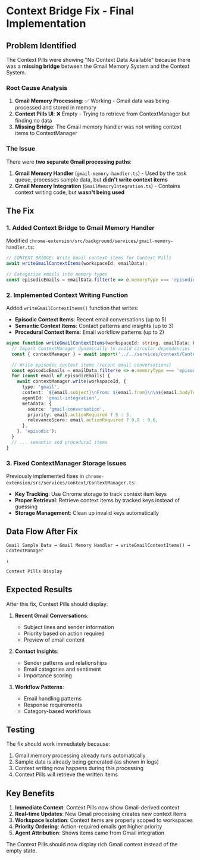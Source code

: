 # Context Bridge Fix - Final Implementation

## Problem Identified

The Context Pills were showing "No Context Data Available" because there was a **missing bridge** between the Gmail Memory System and the Context System. 

### Root Cause Analysis

1. **Gmail Memory Processing**: ✅ Working - Gmail data was being processed and stored in memory
2. **Context Pills UI**: ❌ Empty - Trying to retrieve from ContextManager but finding no data  
3. **Missing Bridge**: The Gmail memory handler was not writing context items to ContextManager

### The Issue

There were **two separate Gmail processing paths**:

1. **Gmail Memory Handler** (`gmail-memory-handler.ts`) - Used by the task queue, processes sample data, but **didn't write context items**
2. **Gmail Memory Integration** (`GmailMemoryIntegration.ts`) - Contains context writing code, but **wasn't being used**

## The Fix

### 1. Added Context Bridge to Gmail Memory Handler

Modified `chrome-extension/src/background/services/gmail-memory-handler.ts`:

```typescript
// CONTEXT BRIDGE: Write Gmail context items for Context Pills
await writeGmailContextItems(workspaceId, emailData);

// Categorize emails into memory types
const episodicEmails = emailData.filter(e => e.memoryType === 'episodic');
```

### 2. Implemented Context Writing Function

Added `writeGmailContextItems()` function that writes:

- **Episodic Context Items**: Recent email conversations (up to 5)
- **Semantic Context Items**: Contact patterns and insights (up to 3)  
- **Procedural Context Items**: Email workflow patterns (up to 2)

```typescript
async function writeGmailContextItems(workspaceId: string, emailData: EmailAnalysis[]): Promise<void> {
  // Import ContextManager dynamically to avoid circular dependencies
  const { contextManager } = await import('../../services/context/ContextManager');

  // Write episodic context items (recent email conversations)
  const episodicEmails = emailData.filter(e => e.memoryType === 'episodic').slice(0, 5);
  for (const email of episodicEmails) {
    await contextManager.write(workspaceId, {
      type: 'gmail',
      content: `${email.subject}\nFrom: ${email.from}\n\n${email.bodyText.substring(0, 200)}...`,
      agentId: 'gmail-integration',
      metadata: {
        source: 'gmail-conversation',
        priority: email.actionRequired ? 5 : 3,
        relevanceScore: email.actionRequired ? 0.9 : 0.6,
      },
    }, 'episodic');
  }
  // ... semantic and procedural items
}
```

### 3. Fixed ContextManager Storage Issues

Previously implemented fixes in `chrome-extension/src/services/context/ContextManager.ts`:

- **Key Tracking**: Use Chrome storage to track context item keys
- **Proper Retrieval**: Retrieve context items by tracked keys instead of guessing
- **Storage Management**: Clean up invalid keys automatically

## Data Flow After Fix

```
Gmail Sample Data → Gmail Memory Handler → writeGmailContextItems() → ContextManager
                                                                           ↓
                                                                    Context Pills Display
```

## Expected Results

After this fix, Context Pills should display:

1. **Recent Gmail Conversations**: 
   - Subject lines and sender information
   - Priority based on action required
   - Preview of email content

2. **Contact Insights**:
   - Sender patterns and relationships
   - Email categories and sentiment
   - Importance scoring

3. **Workflow Patterns**:
   - Email handling patterns
   - Response requirements
   - Category-based workflows

## Testing

The fix should work immediately because:

1. Gmail memory processing already runs automatically
2. Sample data is already being generated (as shown in logs)
3. Context writing now happens during this processing
4. Context Pills will retrieve the written items

## Key Benefits

1. **Immediate Context**: Context Pills now show Gmail-derived context
2. **Real-time Updates**: New Gmail processing creates new context items
3. **Workspace Isolation**: Context items are properly scoped to workspaces
4. **Priority Ordering**: Action-required emails get higher priority
5. **Agent Attribution**: Shows items came from Gmail integration

The Context Pills should now display rich Gmail context instead of the empty state.